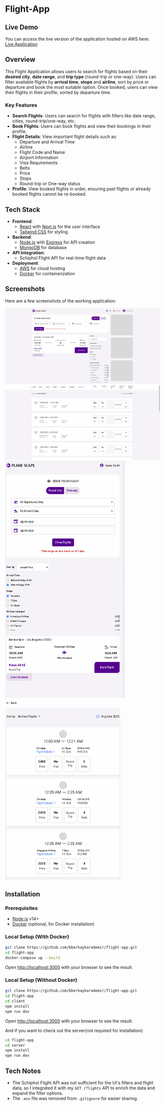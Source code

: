# Flight-App

## Live Demo

You can access the live version of the application hosted on AWS here:  
[Live Application](https://main.d33s06vbc0eq3q.amplifyapp.com/)

## Overview

This Flight Application allows users to search for flights based on their **desired city**, **date range**, and **trip type** (round-trip or one-way). Users can filter available flights by **arrival time**, **stops** and **airline**, sort by price or departure and book the most suitable option. Once booked, users can view their flights in their profile, sorted by departure time.

### Key Features

- **Search Flights**: Users can search for flights with filters like date range, cities, round-trip/one-way, etc.
- **Book Flights**: Users can book flights and view their bookings in their profile.
- **Flight Details**: View important flight details such as:
  - Departure and Arrival Time
  - Airline
  - Flight Code and Name
  - Airport Information
  - Visa Requirements
  - Belts
  - Price
  - Stops
  - Round-trip or One-way status
- **Profile**: View booked flights in order, ensuring past flights or already booked flights cannot be re-booked.

## Tech Stack

- **Frontend**: 
  - [React](https://reactjs.org/) with [Next.js](https://nextjs.org/) for the user interface
  - [Tailwind CSS](https://tailwindcss.com/) for styling
- **Backend**: 
  - [Node.js](https://nodejs.org/) with [Express](https://expressjs.com/) for API creation
  - [MongoDB](https://www.mongodb.com/) for database
- **API Integration**: 
  - Schiphol Flight API for real-time flight data
- **Deployment**: 
  - [AWS](https://aws.amazon.com/) for cloud hosting
  - [Docker](https://www.docker.com/) for containerization

## Screenshots

Here are a few screenshots of the working application:

![Book Flight](./project-images/book-flight-big.png)
![My Flights](./project-images/my-flights-big.png)
![Book Flight Small](./project-images/book-flight-small.png)
![My Flights Small](./project-images/my-flights-small.png)

## Installation

### Prerequisites

- [Node.js](https://nodejs.org/) v14+ 
- [Docker](https://www.docker.com/) (optional, for Docker installation)

### Local Setup (With Docker)

```bash
git clone https://github.com/bberkaykarademir/flight-app.git
cd flight-app
docker-compose up --build
```
Open [http://localhost:3000](http://localhost:3000) with your browser to see the result.

### Local Setup (Without Docker)

```bash
git clone https://github.com/bberkaykarademir/flight-app.git
cd flight-app
cd client
npm install
npm run dev
```
Open [http://localhost:3000](http://localhost:3000) with your browser to see the result.

And if you want to check out the server(not required for installation)
```bash
cd flight-app
cd server
npm install
npm run dev
```

## Tech Notes

- The Schiphol Flight API was not sufficient for the UI's filters and flight data, so I integrated it with my `GET /flights` API to enrich the data and expand the filter options.
- The `.env` file was removed from `.gitignore` for easier sharing.